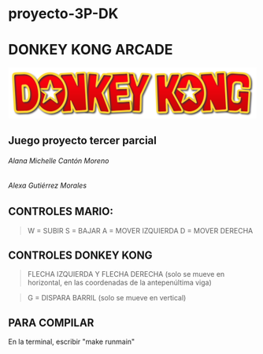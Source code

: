 # proyecto-3P-DK
# DONKEY KONG ARCADE
![](/assets/images/Donkeykonglogo.png)



## Juego proyecto tercer parcial
###### Alana Michelle Cantón Moreno
###### Alexa Gutiérrez Morales




## CONTROLES MARIO:
>W = SUBIR
>S = BAJAR
>A = MOVER IZQUIERDA
>D = MOVER DERECHA




## CONTROLES DONKEY KONG
>FLECHA IZQUIERDA Y FLECHA DERECHA (solo se mueve en horizontal, en las coordenadas de la antepenúltima viga)

>G = DISPARA BARRIL (solo se mueve en vertical)

## PARA COMPILAR
En la terminal, escribir "make runmain"


